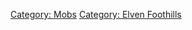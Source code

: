 [Category: Mobs](Category:_Mobs "wikilink") [Category: Elven
Foothills](Category:_Elven_Foothills "wikilink")
